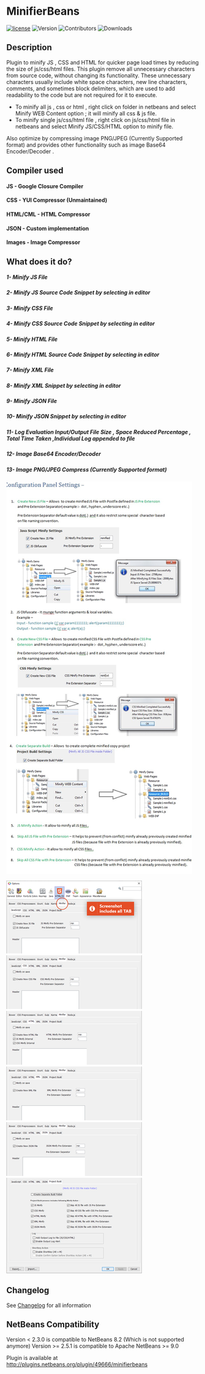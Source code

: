 # MinifierBeans 

[![license](https://img.shields.io/badge/License-Apache%202.0-blue.svg)](https://opensource.org/licenses/Apache-2.0) ![Version](https://img.shields.io/badge/version-2.5.1-green.svg) ![Contributors](https://img.shields.io/github/contributors/chris2011/readmeinprojectview.svg) ![Downloads](https://img.shields.io/github/downloads/chris2011/readmeinprojectview/total.svg)


## Description

Plugin to minify JS , CSS and HTML for quicker page load times by reducing the size of js/css/html files.
This plugin remove all unnecessary characters from source code, without changing its functionality. These unnecessary characters usually include white space characters, new line characters, comments, and sometimes block delimiters, which are used to add readability to the code but are not required for it to execute.

- To minify all js , css or html , right click on folder in netbeans and select Minify WEB Content option ; it will minify all css & js file.
- To minify single js/css/html file , right click on js/css/html file in netbeans and select Minify JS/CSS/HTML option to minify file.

Also optimize by compressing image PNG/JPEG (Currently Supported format) and provides other functionality such as image Base64 Encoder/Decoder .


## Compiler used

#### JS - Google Closure Compiler
#### CSS - YUI Compressor (Unmaintained)
#### HTML/CML - HTML Compressor
#### JSON - Custom implementation
#### Images - Image Compressor


## What does it do?

##### 1- Minify JS File
##### 2- Minify JS Source Code Snippet by selecting in editor
##### 3- Minify CSS File
##### 4- Minify CSS Source Code Snippet by selecting in editor
##### 5- Minify HTML File
##### 6- Minify HTML Source Code Snippet by selecting in editor
##### 7- Minify XML File
##### 8- Minify XML Snippet by selecting in editor
##### 9- Minify JSON File
##### 10- Minify JSON Snippet by selecting in editor
##### 11- Log Evaluation Input/Output File Size , Space Reduced Percentage , Total Time Taken ,Individual Log appended to file 
##### 12- Image Base64 Encoder/Decoder
##### 13- Image PNG/JPEG Compress (Currently Supported format)

![Minifierbeans Final](./screenshots/minifierbeans-final.jpg)

![Minifierbeans all tabs](./screenshots/minifierbeans-all-tabs.png)


## Changelog

See [Changelog](./Changelog.md) for all information  


## NetBeans Compatibility

Version < 2.3.0 is compatible to NetBeans 8.2 (Which is not supported anymore) 
Version >= 2.5.1 is compatible to Apache NetBeans >= 9.0  
  
Plugin is available at http://plugins.netbeans.org/plugin/49666/minifierbeans
